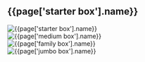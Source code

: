 <section class="boxes">
  <h2 id="box-label" class="handdrawn green-header left-header">{{page['starter box'].name}}</h2>
  <div class="box-carousel">
    <div class="box-slide">
      <div style="width: 100vw"><img src="{{page['starter box'].image}}" alt="{{page['starter box'].name}}"></div>
    </div>
    <div class="box-slide">
      <div style="width: 100vw"><img src="{{page['medium box'].image}}" alt="{{page['medium box'].name}}"></div>
    </div>
    <div class="box-slide">
      <div style="width: 100vw"><img src="{{page['family box'].image}}" alt="{{page['family box'].name}}"></div>
    </div>
    <div class="box-slide">
      <div style="width: 100vw"><img src="{{page['custom box'].image}}" alt="{{page['jumbo box'].name}}"></div>
    </div>
  </div>
</section>

